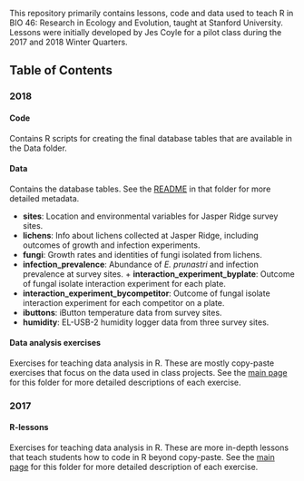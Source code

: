 This repository primarily contains lessons, code and data used to teach R in BIO 46: Research in Ecology and Evolution, taught at Stanford University. Lessons were initially developed by Jes Coyle for a pilot class during the 2017 and 2018 Winter Quarters.

## Table of Contents

### 2018

#### Code

Contains R scripts for creating the final database tables that are available in the Data folder.

#### Data

Contains the database tables. See the [README](https://jescoyle.github.io/BIO46/2018/Data/README.md) in that folder for more detailed metadata.

+ **sites**:  Location and environmental variables for Jasper Ridge survey sites.
+ **lichens**: Info about lichens collected at Jasper Ridge, including outcomes of growth and infection experiments. 
+ **fungi**: Growth rates and identities of fungi isolated from lichens.
+ **infection_prevalence**: Abundance of *E. prunastri* and infection prevalence at survey sites. + **interaction_experiment_byplate**: Outcome of fungal isolate interaction experiment for each plate.
+ **interaction_experiment_bycompetitor**: Outcome of fungal isolate interaction experiment for each competitor on a plate.
+ **ibuttons**: iButton temperature data from survey sites.
+ **humidity**: EL-USB-2 humidity logger data from three survey sites.

#### Data analysis exercises

Exercises for teaching data analysis in R. These are mostly copy-paste exercises that focus on the data used in class projects. See the [main page](https://jescoyle.github.io/BIO46/2018/Data%20analysis%20exercises/TOC.md) for this folder for more detailed descriptions of each exercise.

### 2017

#### R-lessons

Exercises for teaching data analysis in R. These are more in-depth lessons that teach students how to code in R beyond copy-paste. See the [main page](https://jescoyle.github.io/BIO46/2017/R-lessons/TOC.md) for this folder for more detailed description of each exercise.
